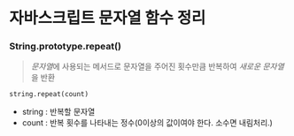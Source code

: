 # 자바스크립트 문자열 함수 정리

### String.prototype.repeat()

> *문자열*에 사용되는 메서드로 문자열을 주어진 횟수만큼 반복하여 *새로운 문자열*을 반환

`string.repeat(count)`
- string : 반복할 문자열
- count : 반복 횟수를 나타내는 정수(0이상의 값이여야 한다. 소수면 내림처리.)